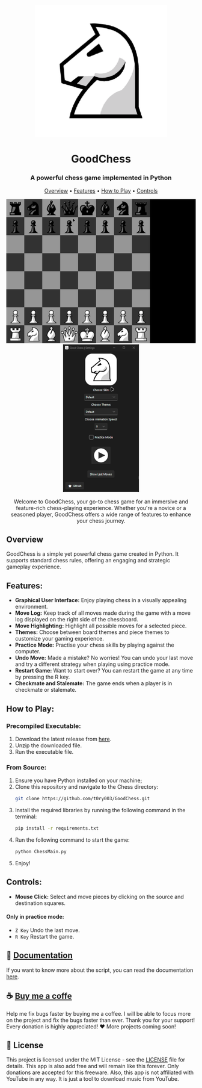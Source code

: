 <div align="center">
    <img src="Documentation/icon-rm.png" alt="Logo">
</div>

<h1 align="center">
    GoodChess
</h1>

<div align="center">
    <h3 align="center">A powerful chess game implemented in Python</h3>

   <p align="center">
     <a href="#overview">Overview</a> •
     <a href="#features">Features</a> •
     <a href="#how-to-play">How to Play</a> •
     <a href="#controls">Controls</a>
   </p>

   <img src="Documentation/demo1.gif" alt="Demo_1">
   <img src="Documentation/demo2.gif" alt="Demo_2">
</div>

<div align="center">
    <p>
        Welcome to GoodChess, your go-to chess game for an immersive and feature-rich chess-playing experience. Whether you're a novice or a seasoned player, GoodChess offers a wide range of features to enhance your chess journey.
    </p>
</div>

## Overview

GoodChess is a simple yet powerful chess game created in Python. It supports standard chess rules, offering an engaging
and strategic gameplay experience.

## Features:

- **Graphical User Interface:** Enjoy playing chess in a visually appealing environment.
- **Move Log:** Keep track of all moves made during the game with a move log displayed on the right side of the
  chessboard.
- **Move Highlighting:** Highlight all possible moves for a selected piece.
- **Themes:** Choose between board themes and piece themes to customize your gaming experience.
- **Practice Mode:** Practise your chess skills by playing against the computer.
- **Undo Move:** Made a mistake? No worries! You can undo your last move and try a different strategy when playing using
  practice mode.
- **Restart Game:** Want to start over? You can restart the game at any time by pressing the R key.
- **Checkmate and Stalemate:** The game ends when a player is in checkmate or stalemate.

## How to Play:

### Precompiled Executable:

1. Download the latest release from [here](https://github.com/t0ry003/GoodChess/releases/latest).
2. Unzip the downloaded file.
3. Run the executable file.

### From Source:

1. Ensure you have Python installed on your machine;
2. Clone this repository and navigate to the Chess directory:
    ```bash
    git clone https://github.com/t0ry003/GoodChess.git
    ```
3. Install the required libraries by running the following command in the terminal:
   ```bash
   pip install -r requirements.txt
    ```
4. Run the following command to start the game:
   ```bash
   python ChessMain.py
   ```
5. Enjoy!

## Controls:

- **Mouse Click:** Select and move pieces by clicking on the source and destination squares.

#### Only in practice mode:

- `Z Key` Undo the last move.
- `R Key` Restart the game.

## 📄 [Documentation](/DOCUMENTATION.md)

If you want to know more about the script, you can read the documentation [here](/DOCUMENTATION.md).

## ☕ [Buy me a coffe](https://www.buymeacoffee.com/rares.cristian)

Help me fix bugs faster by buying me a coffee. I will be able to focus more on the project and fix the bugs faster than
ever. Thank you for your support!
Every donation is highly appreciated! ❤️
More projects coming soon!

## 📝 License

This project is licensed under the MIT License - see the [LICENSE](LICENSE) file for details.
This app is also add free and will remain like this forever. Only donations are accepted for this freeware. Also, this
app is not affiliated with YouTube in any way. It is just a tool to download music from YouTube.

